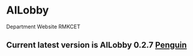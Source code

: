 # AILobby
Department Website RMKCET
<br>
## Current latest version is AILobby 0.2.7 [Penguin](ailobby.herokuapp.com)
